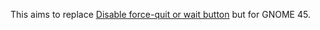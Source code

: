This aims to replace
[Disable force-quit or wait button](https://extensions.gnome.org/extension/2257/disable-force-quit-or-wait-button)
but for GNOME 45.

